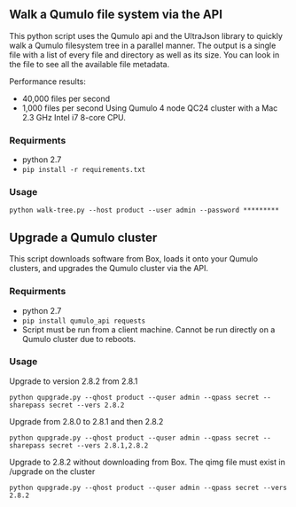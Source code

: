 ## Walk a Qumulo file system via the API

This python script uses the Qumulo api and the UltraJson library to quickly walk a Qumulo filesystem tree in a parallel manner. The output is a single file with a list of every file and directory as well as its size. You can look in the file to see all the available file metadata.

Performance results: 
* 40,000 files per second
* 1,000 files per second
Using Qumulo 4 node QC24 cluster with a Mac 2.3 GHz Intel i7 8-core CPU.

### Requirments
* python 2.7
* `pip install -r requirements.txt`

### Usage
`python walk-tree.py --host product --user admin --password *********`


## Upgrade a Qumulo cluster

This script downloads software from Box, loads it onto your Qumulo clusters, and upgrades the Qumulo cluster via the API.

### Requirments
* python 2.7
* `pip install qumulo_api requests`
* Script must be run from a client machine. Cannot be run directly on a Qumulo cluster due to reboots.

### Usage
Upgrade to version 2.8.2 from 2.8.1

`python qupgrade.py --qhost product --quser admin --qpass secret --sharepass secret --vers 2.8.2`

Upgrade from 2.8.0 to 2.8.1 and then 2.8.2

`python qupgrade.py --qhost product --quser admin --qpass secret --sharepass secret --vers 2.8.1,2.8.2`

Upgrade to 2.8.2 without downloading from Box. The qimg file must exist in /upgrade on the cluster

`python qupgrade.py --qhost product --quser admin --qpass secret --vers 2.8.2`